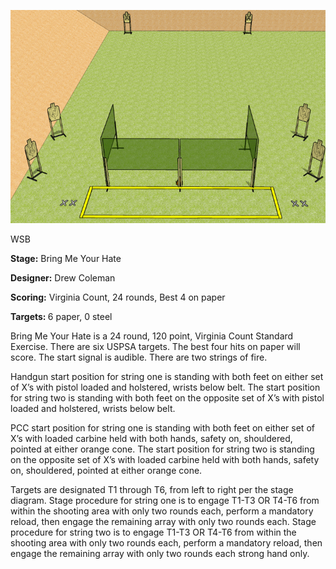 ![Bring Me Your Hate](Stage%20Design.png)

WSB

<b>Stage:</b> Bring Me Your Hate

<b>Designer:</b> Drew Coleman

<b>Scoring:</b> Virginia Count, 24 rounds, Best 4 on paper

<b>Targets: </b>6 paper, 0 steel

Bring Me Your Hate is a 24 round, 120 point, Virginia Count Standard Exercise. There are six USPSA targets. The best four hits on paper will score. The start signal is audible. There are two strings of fire.

Handgun start position for string one is standing with both feet on either set of X’s with pistol loaded and holstered, wrists below belt. The start position for string two is standing with both feet on the opposite set of X’s with pistol loaded and holstered, wrists below belt.

PCC start position for string one is standing with both feet on either set of X’s with loaded carbine held with both hands, safety on, shouldered, pointed at either orange cone. The start position for string two is standing on the opposite set of X’s with loaded carbine held with both hands, safety on, shouldered, pointed at either orange cone.

Targets are designated T1 through T6, from left to right per the stage diagram. Stage procedure for string one is to engage T1-T3 OR T4-T6 from within the shooting area with only two rounds each, perform a mandatory reload, then engage the remaining array with only two rounds each. Stage procedure for string two is to engage T1-T3 OR T4-T6 from within the shooting area with only two rounds each, perform a mandatory reload, then engage the remaining array with only two rounds each strong hand only.
